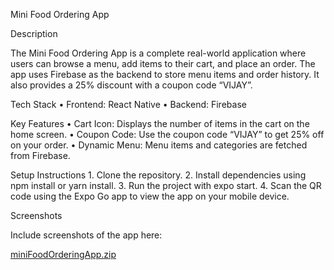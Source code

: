 Mini Food Ordering App

Description

The Mini Food Ordering App is a complete real-world application where users can browse a menu, add items to their cart, and place an order. The app uses Firebase as the backend to store menu items and order history. It also provides a 25% discount with a coupon code “VIJAY”.

Tech Stack
	•	Frontend: React Native
	•	Backend: Firebase

Key Features
	•	Cart Icon: Displays the number of items in the cart on the home screen.
	•	Coupon Code: Use the coupon code “VIJAY” to get 25% off on your order.
	•	Dynamic Menu: Menu items and categories are fetched from Firebase.

Setup Instructions
	1.	Clone the repository.
	2.	Install dependencies using npm install or yarn install.
	3.	Run the project with expo start.
	4.	Scan the QR code using the Expo Go app to view the app on your mobile device.

Screenshots

Include screenshots of the app here:

[miniFoodOrderingApp.zip](https://github.com/user-attachments/files/20139261/miniFoodOrderingApp.zip)

